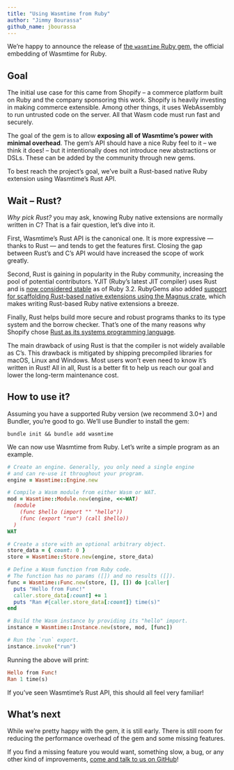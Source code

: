 ```yaml
---
title: "Using Wasmtime from Ruby"
author: "Jimmy Bourassa"
github_name: jbourassa
---
```


We’re happy to announce the release of [the `wasmtime` Ruby
gem](https://rubygems.org/gems/wasmtime), the official embedding of Wasmtime
for Ruby.

## Goal

The initial use case for this came from Shopify – a commerce platform built on
Ruby and the company sponsoring this work. Shopify is heavily investing in
making commerce extensible. Among other things, it uses WebAssembly to run
untrusted code on the server. All that Wasm code must run fast and securely.

The goal of the gem is to allow **exposing all of Wasmtime’s power with minimal
overhead**. The gem’s API should have a nice Ruby feel to it – we think it
does! – but it intentionally does not introduce new abstractions or DSLs. These
can be added by the community through new gems.

To best reach the project’s goal, we’ve built a Rust-based native Ruby
extension using Wasmtime’s Rust API.

## Wait – Rust?

_Why pick Rust?_ you may ask, knowing Ruby native extensions are normally written in
C? That is a fair question, let’s dive into it.

First, Wasmtime’s Rust API is the canonical one. It is more expressive &mdash; thanks
to Rust &mdash; and tends to get the features first. Closing the gap between Rust’s
and C’s API would have increased the scope of work greatly.

Second, Rust is gaining in popularity in the Ruby community, increasing the
pool of potential contributors. YJIT (Ruby’s latest JIT compiler) uses Rust and
is [now considered stable](https://github.com/ruby/ruby/pull/6909) as of Ruby
3.2. RubyGems also added [support for scaffolding Rust-based native extensions
using the Magnus crate](https://github.com/rubygems/rubygems/pull/6149), which
makes writing Rust-based Ruby native extensions a breeze.

Finally, Rust helps build more secure and robust programs thanks to its type
system and the borrow checker. That’s one of the many reasons why Shopify chose
[Rust as its systems programming
language](https://shopify.engineering/shopify-rust-systems-programming).

The main drawback of using Rust is that the compiler is not widely available
as C’s. This drawback is mitigated by shipping precompiled libraries for
macOS, Linux and Windows. Most users won’t even need to know it’s written in
Rust! All in all, Rust is a better fit to help us reach our goal and lower the
long-term maintenance cost.

## How to use it?

Assuming you have a supported Ruby version (we recommend 3.0+) and Bundler,
you’re good to go. We’ll use Bundler to install the gem: 

```
bundle init && bundle add wasmtime
```

We can now use Wasmtime from Ruby. Let’s write a simple program as an example.

```ruby
# Create an engine. Generally, you only need a single engine
# and can re-use it throughout your program.
engine = Wasmtime::Engine.new

# Compile a Wasm module from either Wasm or WAT.
mod = Wasmtime::Module.new(engine, <<~WAT)
  (module
    (func $hello (import "" "hello"))
    (func (export "run") (call $hello))
  )
WAT

# Create a store with an optional arbitrary object.
store_data = { count: 0 }
store = Wasmtime::Store.new(engine, store_data)

# Define a Wasm function from Ruby code.
# The function has no params ([]) and no results ([]).
func = Wasmtime::Func.new(store, [], []) do |caller|
  puts "Hello from Func!"
  caller.store_data[:count] += 1
  puts "Ran #{caller.store_data[:count]} time(s)"
end

# Build the Wasm instance by providing its "hello" import.
instance = Wasmtime::Instance.new(store, mod, [func])

# Run the `run` export.
instance.invoke("run")
```

Running the above will print:

```ruby
Hello from Func!
Ran 1 time(s)
```

If you’ve seen Wasmtime’s Rust API, this should all feel very familiar!

## What’s next

While we’re pretty happy with the gem, it is still early. There is still room
for reducing the performance overhead of the gem and some missing features.

If you find a missing feature you would want, something slow, a bug, or any
other kind of improvements, [come and talk to us on
GitHub](https://github.com/bytecodealliance/wasmtime-rb/issues/new)!
